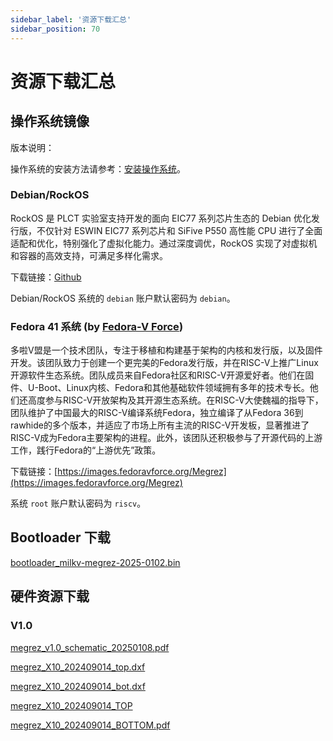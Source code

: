 ```yaml
---
sidebar_label: '资源下载汇总'
sidebar_position: 70
---
```


# 资源下载汇总

## 操作系统镜像

版本说明：

操作系统的安装方法请参考：[安装操作系统](https://milkv.io/zh/docs/megrez/getting-started/boot)。

### Debian/RockOS

RockOS 是 PLCT 实验室支持开发的面向 EIC77 系列芯片生态的 Debian 优化发行版，不仅针对 ESWIN EIC77 系列芯片和 SiFive P550 高性能 CPU 进行了全面适配和优化，特别强化了虚拟化能力。通过深度调优，RockOS 实现了对虚拟机和容器的高效支持，可满足多样化需求。

下载链接：[Github](https://github.com/milkv-megrez/megrez-build/releases/tag/2025-0117)

Debian/RockOS 系统的 `debian` 账户默认密码为 `debian`。

### Fedora 41 系统 (by [Fedora-V Force](https://github.com/fedora-riscv))

多啦V盟是一个技术团队，专注于移植和构建基于架构的内核和发行版，以及固件开发。该团队致力于创建一个更完美的Fedora发行版，并在RISC-V上推广Linux开源软件生态系统。团队成员来自Fedora社区和RISC-V开源爱好者。他们在固件、U-Boot、Linux内核、Fedora和其他基础软件领域拥有多年的技术专长。他们还高度参与RISC-V开放架构及其开源生态系统。在RISC-V大使魏福的指导下，团队维护了中国最大的RISC-V编译系统Fedora，独立编译了从Fedora 36到rawhide的多个版本，并适应了市场上所有主流的RISC-V开发板，显著推进了RISC-V成为Fedora主要架构的进程。此外，该团队还积极参与了开源代码的上游工作，践行Fedora的“上游优先”政策。

下载链接：[https://images.fedoravforce.org/Megrez](https://images.fedoravforce.org/Megrez)

系统 `root` 账户默认密码为 `riscv`。

## Bootloader 下载

[bootloader_milkv-megrez-2025-0102.bin](https://github.com/milkv-megrez/megrez-build/releases/tag/2025-0117)

## 硬件资源下载 

### V1.0

[megrez_v1.0_schematic_20250108.pdf](https://github.com/milkv-megrez/megrez-files/blob/main/hardware/megrez_v1.0_schematic_20250108.pdf?raw=true)

[megrez_X10_202409014_top.dxf](https://github.com/milkv-megrez/megrez-files/blob/main/hardware/megrez_X10_202409014_top.dxf?raw=true)

[megrez_X10_202409014_bot.dxf](https://github.com/milkv-megrez/megrez-files/blob/main/hardware/megrez_X10_202409014_bot.dxf?raw=true)

[megrez_X10_202409014_TOP](https://github.com/milkv-megrez/megrez-files/blob/main/hardware/megrez_X10_202409014_TOP.pdf?raw=true)

[megrez_X10_202409014_BOTTOM.pdf](https://github.com/milkv-megrez/megrez-files/blob/main/hardware/megrez_X10_202409014_BOTTOM.pdf?raw=true)